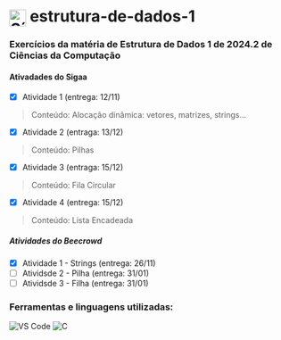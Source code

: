 <h1>
  <img src="https://cdn.jsdelivr.net/gh/devicons/devicon/icons/c/c-original.svg" alt="Símbolo C" width="30" style="vertical-align: middle;">
  estrutura-de-dados-1
</h1>

### Exercícios da matéria de Estrutura de Dados 1 de 2024.2 de Ciências da Computação

#### Ativadades do Sigaa
- [x] Atividade 1 (entrega: 12/11)
> Conteúdo: Alocação dinâmica: vetores, matrizes, strings...
- [x] Atividade 2 (entraga: 13/12)
> Conteúdo: Pilhas
- [x] Atividade 3 (entraga: 15/12)
> Conteúdo: Fila Circular
- [x] Atividade 4 (entrega: 15/12)
> Conteúdo: Lista Encadeada

##### Atividades do Beecrowd
- [x] Atividade 1 - Strings (entrega: 26/11)
- [ ] Atividsde 2 - Pilha (entrega: 31/01)
- [ ] Atividsde 3 - Filha (entrega: 31/01)

### Ferramentas e linguagens utilizadas:
<div>
  <img src="https://img.shields.io/badge/-VS%20Code-007ACC?logo=visual-studio-code&logoColor=white&style=flat" alt="VS Code">
  <img src="https://img.shields.io/badge/-C-00599C?logo=c&logoColor=white&style=flat" alt="C">
</div>
